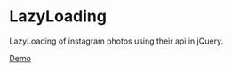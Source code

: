 # LazyLoading

LazyLoading of instagram photos using their api in jQuery. 

[Demo](http://anubhavmaity.github.io/LazyLoading/)
